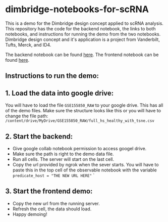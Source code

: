 # dimbridge-notebooks-for-scRNA

This is a demo for the Dimbridge design concept applied to scRNA analysis. This repository has the code for the backend notebook, the links to both notebooks, and instructions for running the demo from the two notebooks.
Dimbridge design concept and it's application is a project from Vanderbilt, Tufts, Merck, and ID4.

The backend notebook can be found [here](https://tinyurl.com/dimbridgebackend).
The frontend notebook can be found [here](https://observablehq.com/d/07b13a2cfcdf4659).

## Instructions to run the demo:

## 1. Load the data into google drive:
You will have to load the file `GSE155850_RAW` to your google drive. This has all of the demo files. 
Make sure the structure looks like this or you will have to change the file path: `/content/drive/MyDrive/GSE155850_RAW/full_hs_healthy_with_tsne.csv`

## 2. Start the backend:
* Give google collab notebook permission to access googel drive.
* Make sure the path is right to the demo data file.
* Run all cells. The server will start on the last cell.
* Copy the url provided by ngrok when the sever starts. You will have to paste this in the top cell of the observable notebook with the variable `predicate_host = "THE NEW URL HERE"`
`
## 3. Start the frontend demo:
* Copy the new url from the running server.
* Refresh the cell, the data should load.
* Happy demoing!
